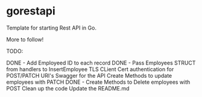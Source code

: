 # gorestapi
Template for starting Rest API in Go. 

More to follow!

TODO:

DONE - Add Employeed ID to each record
DONE - Pass Employees STRUCT from handlers to InsertEmployee
TLS CLient Cert authentication for POST/PATCH URI's
Swagger for the API
Create Methods to update employees with PATCH
DONE - Create Methods to Delete employees with POST
Clean up the code
Update the README.md


